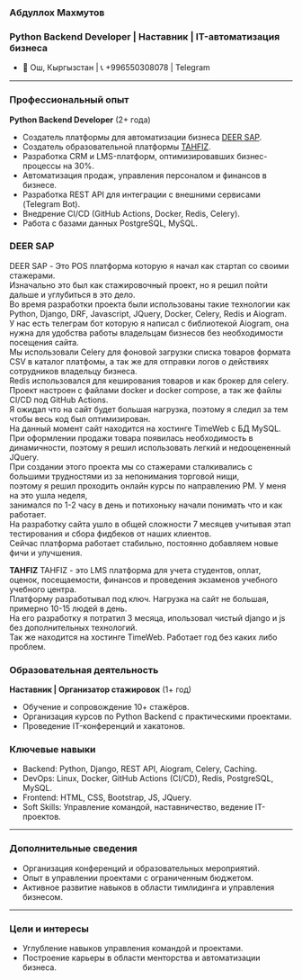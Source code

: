 
### Абдуллох Махмутов
### Python Backend Developer | Наставник | IT-автоматизация бизнеса
- 📍 Ош, Кыргызстан | 📞 +996550308078 | Telegram
---

### **Профессиональный опыт**  
**Python Backend Developer** (2+ года)
- Создатель платформы для автоматизации бизнеса <a href='https://deer-sap.com/' target='_blank'>DEER SAP</a>.
- Создатель образовательной платформы <a href='https://tahfiz.site/' target='_blank'>TAHFIZ</a>.
- Разработка CRM и LMS-платформ, оптимизировавших бизнес-процессы на 30%.
- Автоматизация продаж, управления персоналом и финансов в бизнесе.
- Разработка REST API для интеграции с внешними сервисами (Telegram Bot).
- Внедрение CI/CD (GitHub Actions, Docker, Redis, Celery).
- Работа с базами данных PostgreSQL, MySQL.

### **DEER SAP**
DEER SAP - Это POS платформа которую я начал как стартап со своими стажерами.<br>
Изначально это был как стажировочный проект, но я решил пойти дальше и углубиться в это дело.<br>
Во время разработки проекта были использованы такие технологии как Python, Django, DRF, Javascript, JQuery, Docker, Celery, Redis и Aiogram.<br>
У нас есть телеграм бот которую я написал с библиотекой Aiogram, она нужна для удобства работы владельцам бизнесов без необходимости посещения сайта.<br>
Мы использовали Celery для фоновой загрузки списка товаров формата CSV в каталог платфомы, а так же для отправки логов о действиях сотрудников владельцу бизнеса. <br>Redis использовался для кеширования товаров и как брокер для celery.<br>
Проект настроен с файлами docker и docker compose, а так же файлы CI/CD под GitHub Actions.<br>
Я ожидал что на сайт будет большая нагрузка, поэтому я следил за тем чтобы весь код был оптимизирован.<br>
На данный момент сайт находится на хостинге TimeWeb с БД MySQL.<br>
При оформлении продажи товара появилась необходимость в динамичности, поэтому я решил использовать легкий и недооцененный JQuery.<br>
При создании этого проекта мы со стажерами сталкивались с большими трудностями из за непонимания торговой нищи,<br>
поэтому я решил проходить онлайн курсы по направлению PM. У меня на это ушла неделя,<br>
занимался по 1-2 часу в день и потихоньку начали понимать что и как работает.<br>
На разработку сайта ушло в общей сложности 7 месяцев учитывая этап тестирования и сбора фидбеков от наших клиентов.<br>
Сейчас платформа работает стабильно, постоянно добавляем новые фичи и улучшения.<br>

**TAHFIZ**
TAHFIZ - это LMS платформа для учета студентов, оплат, оценок, посещаемости, финансов и проведения экзаменов учебного учебного центра.<br>
Платформу разработывал под ключ. Нагрузка на сайт не большая, примерно 10-15 людей в день.<br>
На его разработку я потратил 3 месяца, ипользовал чистый django и js без дополнительных технологий.<br>
Так же находится на хостинге TimeWeb. Работает год без каких либо проблем.<br>


### **Образовательная деятельность**
**Наставник | Организатор стажировок** (1+ год)
- Обучение и сопровождение 10+ стажёров.
- Организация курсов по Python Backend с практическими проектами.
- Проведение IT-конференций и хакатонов.
  
### **Ключевые навыки**
- Backend: Python, Django, REST API, Aiogram, Celery, Caching.
- DevOps: Linux, Docker, GitHub Actions (CI/CD), Redis, PostgreSQL, MySQL.
- Frontend: HTML, CSS, Bootstrap, JS, JQuery.
- Soft Skills: Управление командой, наставничество, ведение IT-проектов.
---

### **Дополнительные сведения**  
- Организация конференций и образовательных мероприятий.  
- Опыт в управлении проектами с ограниченным бюджетом.  
- Активное развитие навыков в области тимлидинга и управления бизнесом.  

---

### **Цели и интересы**  
- Углубление навыков управления командой и проектами.   
- Построение карьеры в области менторства и автоматизации бизнеса.  
